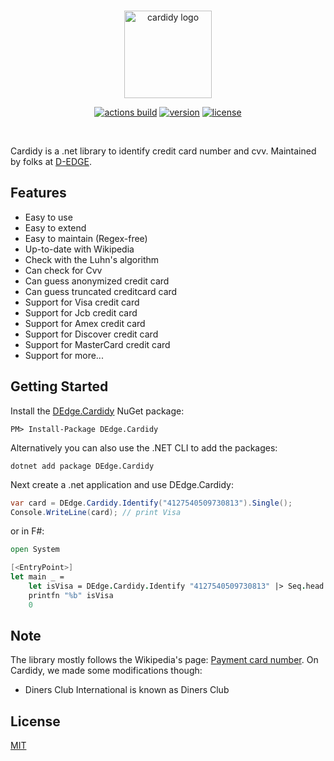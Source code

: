 <br />

<p align="center">
    <img src="https://raw.githubusercontent.com/d-edge/cardidy/main/cardidy.png" alt="cardidy logo" height="140">
</p>

<p align="center">
    <a href="https://github.com/d-edge/Cardidy/actions" title="actions"><img src="https://github.com/d-edge/cardidy/actions/workflows/build.yml/badge.svg?branch=main" alt="actions build" /></a>
    <a href="https://www.nuget.org/packages/DEdge.Cardidy/" title="nuget"><img src="https://img.shields.io/nuget/vpre/DEdge.Cardidy" alt="version" /></a>
    <!--<a href="https://www.nuget.org/stats/packages/DEdge.Cardidy?groupby=Version" title="stats"><img src="https://img.shields.io/nuget/dt/DEdge.Cardidy" alt="download" /></a>-->
    <a href="https://raw.githubusercontent.com/d-edge/cardidy/main/LICENSE" title="license"><img src="https://img.shields.io/github/license/d-edge/Cardidy" alt="license" /></a>
</p>

<br />

Cardidy is a .net library to identify credit card number and cvv. Maintained by folks at [D-EDGE](https://www.d-edge.com/).

## Features

* Easy to use
* Easy to extend
* Easy to maintain (Regex-free)
* Up-to-date with Wikipedia
* Check with the Luhn's algorithm
* Can check for Cvv
* Can guess anonymized credit card 
* Can guess truncated creditcard card
* Support for Visa credit card
* Support for Jcb credit card
* Support for Amex credit card
* Support for Discover credit card
* Support for MasterCard credit card
* Support for more...

## Getting Started

Install the [DEdge.Cardidy](https://www.nuget.org/packages/DEdge.Cardidy) NuGet package:

    PM> Install-Package DEdge.Cardidy

Alternatively you can also use the .NET CLI to add the packages:

    dotnet add package DEdge.Cardidy

Next create a .net application and use DEdge.Cardidy:

```csharp
var card = DEdge.Cardidy.Identify("4127540509730813").Single();
Console.WriteLine(card); // print Visa
```

or in F#:

```fsharp
open System

[<EntryPoint>]
let main _ =
    let isVisa = DEdge.Cardidy.Identify "4127540509730813" |> Seq.head = DEdge.CardType.Visa
    printfn "%b" isVisa
    0
```

## Note

The library mostly follows the Wikipedia's page: [Payment card number](https://en.wikipedia.org/wiki/Payment_card_number#Issuer_identification_number_(IIN)). On Cardidy, we made some modifications though:

- Diners Club International is known as Diners Club

## License

[MIT](https://raw.githubusercontent.com/d-edge/cardidy/main/LICENSE)

